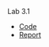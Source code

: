 Lab 3.1
  * [Code](https://github.com/NeProgramist/Embedded/blob/master/lab3-1/app/src/main/java/ua/kpi/comsys/lab3_1/MainActivity.kt)
  * [Report](https://github.com/NeProgramist/Embedded/blob/master/lab3-1/Zasko%20lab.3-1.pdf)

